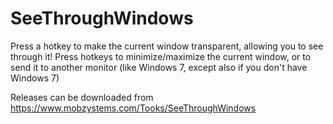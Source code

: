 # SeeThroughWindows
Press a hotkey to make the current window transparent, allowing you to see through it! Press hotkeys to minimize/maximize the current window, or to send it to another monitor (like Windows 7, except also if you don't have Windows 7)

Releases can be downloaded from https://www.mobzystems.com/Tooks/SeeThroughWindows
